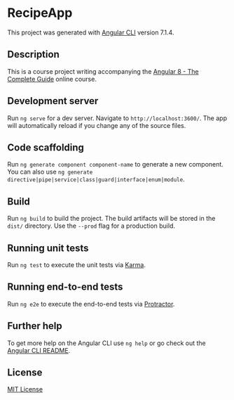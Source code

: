 # RecipeApp

This project was generated with [Angular CLI](https://github.com/angular/angular-cli) version 7.1.4.

## Description

This is a course project writing accompanying the [Angular 8 - The Complete Guide](https://www.udemy.com/course/the-complete-guide-to-angular-2) online course.

## Development server

Run `ng serve` for a dev server. Navigate to `http://localhost:3600/`. The app will automatically reload if you change any of the source files.

## Code scaffolding

Run `ng generate component component-name` to generate a new component. You can also use `ng generate directive|pipe|service|class|guard|interface|enum|module`.

## Build

Run `ng build` to build the project. The build artifacts will be stored in the `dist/` directory. Use the `--prod` flag for a production build.

## Running unit tests

Run `ng test` to execute the unit tests via [Karma](https://karma-runner.github.io).

## Running end-to-end tests

Run `ng e2e` to execute the end-to-end tests via [Protractor](http://www.protractortest.org/).

## Further help

To get more help on the Angular CLI use `ng help` or go check out the [Angular CLI README](https://github.com/angular/angular-cli/blob/master/README.md).

## License

[MIT License](https://github.com/joekraken/ng-recipe-app/blob/master/LICENSE)
